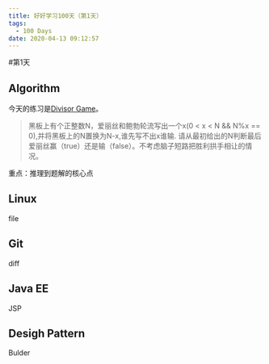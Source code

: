 ```yaml
---
title: 好好学习100天（第1天）
tags:
  - 100 Days
date: 2020-04-13 09:12:57
---
```


#第1天

## Algorithm
今天的练习是[Divisor Game](https://leetcode.com/problems/divisor-game/)。
>黑板上有个正整数N，爱丽丝和鲍勃轮流写出一个x(0 < x < N && N%x == 0),并将黑板上的N置换为N-x,谁先写不出x谁输.
>请从最初给出的N判断最后爱丽丝赢（true）还是输（false）。不考虑脑子短路把胜利拱手相让的情况。

重点：推理到题解的核心点

## Linux
file

## Git
diff

## Java EE
JSP

## Desigh Pattern
Bulder